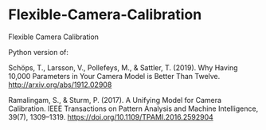 # Flexible-Camera-Calibration
Flexible Camera Calibration



Python version of:

Schöps, T., Larsson, V., Pollefeys, M., & Sattler, T. (2019). Why Having 10,000 Parameters in Your Camera Model is Better Than Twelve. http://arxiv.org/abs/1912.02908

Ramalingam, S., & Sturm, P. (2017). A Unifying Model for Camera Calibration. IEEE Transactions on Pattern Analysis and Machine Intelligence, 39(7), 1309–1319. https://doi.org/10.1109/TPAMI.2016.2592904
